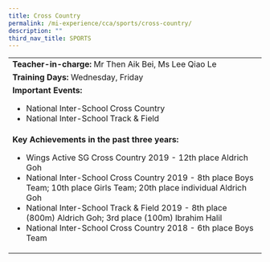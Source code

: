 ```yaml
---
title: Cross Country
permalink: /mi-experience/cca/sports/cross-country/
description: ""
third_nav_title: SPORTS
---
```

<table border="0" cellspacing="0" cellpadding="0">
<tbody>
<tr>
<td width="616"><strong>Teacher-in-charge:&nbsp;</strong>Mr Then Aik Bei, Ms Lee Qiao Le</td>
</tr>
<tr>
<td width="616"><strong>Training Days:&nbsp;</strong>Wednesday, Friday</td>
</tr>
<tr>
<td width="616"><strong>Important Events:</strong><br>
<ul>
<li>National Inter-School Cross Country</li>
<li>National Inter-School Track &amp; Field</li>
</ul>
</td>
</tr>
<tr>
<td width="616"><strong>Key Achievements in the past three years:</strong><br>
<ul>
<li>Wings Active SG Cross Country 2019 - 12th place Aldrich Goh</li>
<li>National Inter-School Cross Country 2019 - 8th place Boys Team; 10th place Girls Team; 20th place individual Aldrich Goh</li>
<li>National Inter-School Track &amp; Field 2019 - 8th place (800m) Aldrich Goh; 3rd place (100m) Ibrahim Halil</li>
<li>National Inter-School Cross Country 2018 - 6th place Boys Team</li>
</ul>
</td>
</tr>
</tbody>
</table>